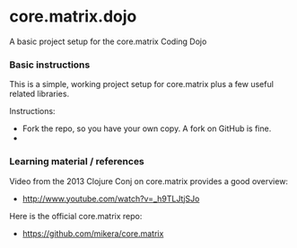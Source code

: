 core.matrix.dojo
================

A basic project setup for the core.matrix Coding Dojo

### Basic instructions

This is a simple, working project setup for core.matrix plus a few useful related libraries.

Instructions:

 - Fork the repo, so you have your own copy. A fork on GitHub is fine.
 - 

 ### Learning material / references
 
Video from the 2013 Clojure Conj on core.matrix provides a good overview:
 
  - http://www.youtube.com/watch?v=_h9TLJtjSJo
 
 Here is the official core.matrix repo:
 
  - https://github.com/mikera/core.matrix